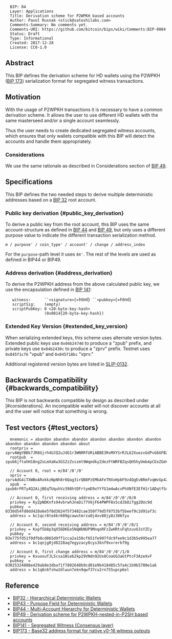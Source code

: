       BIP: 84
      Layer: Applications
      Title: Derivation scheme for P2WPKH based accounts
      Author: Pavol Rusnak <stick@satoshilabs.com>
      Comments-Summary: No comments yet.
      Comments-URI: https://github.com/bitcoin/bips/wiki/Comments:BIP-0084
      Status: Draft
      Type: Informational
      Created: 2017-12-28
      License: CC0-1.0

## Abstract

This BIP defines the derivation scheme for HD wallets using the P2WPKH
([BIP 173](bip-0173.mediawiki "wikilink")) serialization format for
segregated witness transactions.

## Motivation

With the usage of P2WPKH transactions it is necessary to have a common
derivation scheme. It allows the user to use different HD wallets with
the same masterseed and/or a single account seamlessly.

Thus the user needs to create dedicated segregated witness accounts,
which ensures that only wallets compatible with this BIP will detect the
accounts and handle them appropriately.

### Considerations

We use the same rationale as described in Considerations section of [BIP
49](bip-0049.mediawiki "wikilink").

## Specifications

This BIP defines the two needed steps to derive multiple deterministic
addresses based on a [BIP 32](bip-0032.mediawiki "wikilink") root
account.

### Public key derivation {#public_key_derivation}

To derive a public key from the root account, this BIP uses the same
account-structure as defined in [BIP 44](bip-0044.mediawiki "wikilink")
and [BIP 49](bip-0049.mediawiki "wikilink"), but only uses a different
purpose value to indicate the different transaction serialization
method.

    m / purpose' / coin_type' / account' / change / address_index

For the `purpose`-path level it uses `84'`. The rest of the levels are
used as defined in BIP44 or BIP49.

### Address derivation {#address_derivation}

To derive the P2WPKH address from the above calculated public key, we
use the encapsulation defined in [BIP
141](bip-0141.mediawiki#p2wpkh "wikilink"):

`   witness:      ``<signature>`{=html}` ``<pubkey>`{=html}\
`   scriptSig:    (empty)`\
`   scriptPubKey: 0 <20-byte-key-hash>`\
`                 (0x0014{20-byte-key-hash})`

### Extended Key Version {#extended_key_version}

When serializing extended keys, this scheme uses alternate version
bytes. Extended public keys use `0x04b24746` to produce a \"zpub\"
prefix, and private keys use `0x04b2430c` to produce a \"zprv\" prefix.
Testnet uses `0x045f1cf6` \"vpub\" and `0x045f18bc` \"vprv.\"

Additional registered version bytes are listed in
[SLIP-0132](https://github.com/satoshilabs/slips/blob/master/slip-0132.md "wikilink").

## Backwards Compatibility {#backwards_compatibility}

This BIP is not backwards compatible by design as described under
\[#considerations\]. An incompatible wallet will not discover accounts
at all and the user will notice that something is wrong.

## Test vectors {#test_vectors}

      mnemonic = abandon abandon abandon abandon abandon abandon abandon abandon abandon abandon abandon about
      rootpriv = zprvAWgYBBk7JR8Gjrh4UJQ2uJdG1r3WNRRfURiABBE3RvMXYSrRJL62XuezvGdPvG6GFBZduosCc1YP5wixPox7zhZLfiUm8aunE96BBa4Kei5
      rootpub  = zpub6jftahH18ngZxLmXaKw3GSZzZsszmt9WqedkyZdezFtWRFBZqsQH5hyUmb4pCEeZGmVfQuP5bedXTB8is6fTv19U1GQRyQUKQGUTzyHACMF

      // Account 0, root = m/84'/0'/0'
      xpriv = zprvAdG4iTXWBoARxkkzNpNh8r6Qag3irQB8PzEMkAFeTRXxHpbF9z4QgEvBRmfvqWvGp42t42nvgGpNgYSJA9iefm1yYNZKEm7z6qUWCroSQnE
      xpub  = zpub6rFR7y4Q2AijBEqTUquhVz398htDFrtymD9xYYfG1m4wAcvPhXNfE3EfH1r1ADqtfSdVCToUG868RvUUkgDKf31mGDtKsAYz2oz2AGutZYs

      // Account 0, first receiving address = m/84'/0'/0'/0/0
      privkey = KyZpNDKnfs94vbrwhJneDi77V6jF64PWPF8x5cdJb8ifgg2DUc9d
      pubkey  = 0330d54fd0dd420a6e5f8d3624f5f3482cae350f79d5f0753bf5beef9c2d91af3c
      address = bc1qcr8te4kr609gcawutmrza0j4xv80jy8z306fyu

      // Account 0, second receiving address = m/84'/0'/0'/0/1
      privkey = Kxpf5b8p3qX56DKEe5NqWbNUP9MnqoRFzZwHRtsFqhzuvUJsYZCy
      pubkey  = 03e775fd51f0dfb8cd865d9ff1cca2a158cf651fe997fdc9fee9c1d3b5e995ea77
      address = bc1qnjg0jd8228aq7egyzacy8cys3knf9xvrerkf9g

      // Account 0, first change address = m/84'/0'/0'/1/0
      privkey = KxuoxufJL5csa1Wieb2kp29VNdn92Us8CoaUG3aGtPtcF3AzeXvF
      pubkey  = 03025324888e429ab8e3dbaf1f7802648b9cd01e9b418485c5fa4c1b9b5700e1a6
      address = bc1q8c6fshw2dlwun7ekn9qwf37cu2rn755upcp6el

## Reference

-   [BIP32 - Hierarchical Deterministic
    Wallets](bip-0032.mediawiki "wikilink")
-   [BIP43 - Purpose Field for Deterministic
    Wallets](bip-0043.mediawiki "wikilink")
-   [BIP44 - Multi-Account Hierarchy for Deterministic
    Wallets](bip-0044.mediawiki "wikilink")
-   [BIP49 - Derivation scheme for P2WPKH-nested-in-P2SH based
    accounts](bip-0049.mediawiki "wikilink")
-   [BIP141 - Segregated Witness (Consensus
    layer)](bip-0141.mediawiki "wikilink")
-   [BIP173 - Base32 address format for native v0-16 witness
    outputs](bip-0173.mediawiki "wikilink")
